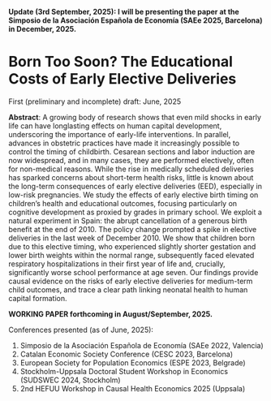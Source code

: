 **Update (3rd September, 2025): I will be presenting the paper at the Simposio de la Asociación Española de Economía (SAEe 2025, Barcelona) in December, 2025.**



# **Born Too Soon? The Educational Costs of Early Elective Deliveries**
First (preliminary and incomplete) draft: June, 2025

**Abstract**:  A growing body of research shows that even mild shocks in early life can have longlasting effects on human capital development, underscoring the importance of early-life interventions. In parallel, advances in obstetric practices have made it increasingly possible to control the timing of childbirth. Cesarean sections and labor induction are now widespread, and in many cases, they are performed electively, often for non-medical reasons. While the rise in medically scheduled deliveries has sparked concerns about short-term health risks, little is known about the long-term consequences of early elective deliveries (EED), especially in low-risk pregnancies. We study the effects of early elective birth timing on children’s health and educational outcomes, focusing particularly on cognitive development as proxied by grades in primary school. We exploit a natural experiment in Spain: the abrupt cancellation of a generous birth benefit at the end of 2010. The policy change prompted a spike in elective deliveries in the last week of
December 2010. We show that children born due to this elective timing, who experienced slightly shorter gestation and lower birth weights within the normal range, subsequently faced elevated respiratory hospitalizations in their first year of life and, crucially, significantly worse school performance at age seven. Our findings provide causal evidence on the risks of early elective deliveries for medium-term child outcomes, and trace a clear path linking neonatal health to human capital formation.

**WORKING PAPER forthcoming in August/September, 2025.**

Conferences presented (as of June, 2025):
1) Simposio de la Asociación Española de Economía (SAEe 2022, Valencia)
2) Catalan Economic Society Conference (CESC 2023, Barcelona)
3) European Society for Population Economics (ESPE 2023, Belgrade)
4) Stockholm-Uppsala Doctoral Student Workshop in Economics (SUDSWEC 2024, Stockholm)
5) 2nd HEFUU Workshop in Causal Health Economics 2025 (Uppsala)
